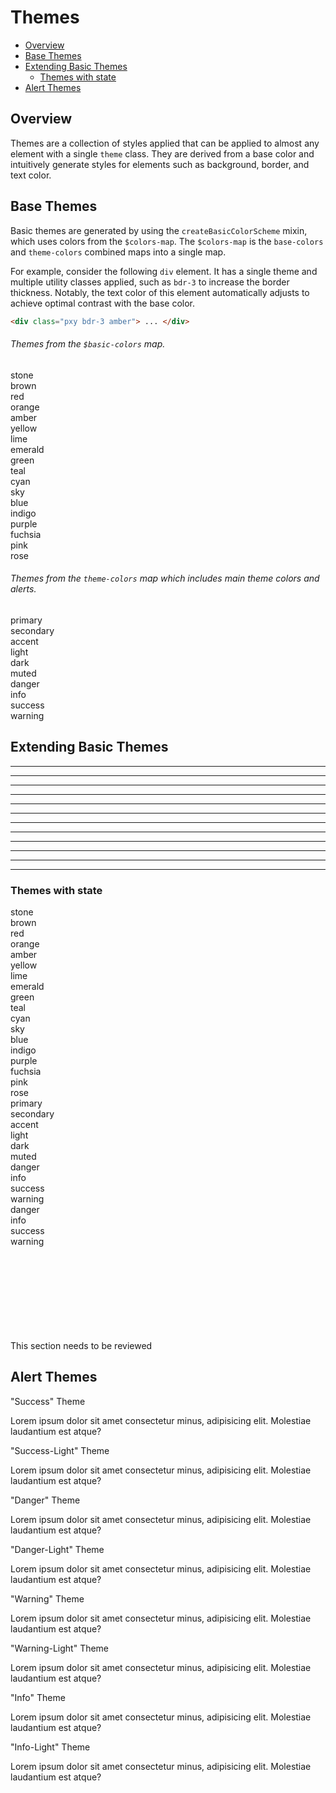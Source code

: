 # Themes

<!-- TOC -->

- [Overview](#overview)
- [Base Themes](#base-themes)
- [Extending Basic Themes](#extending-basic-themes)
    - [Themes with state](#themes-with-state)
- [Alert Themes](#alert-themes)

<!-- /TOC -->

<a id="markdown-overview" name="overview"></a>

## Overview

Themes are a collection of styles applied that can be applied to almost any element with a single
`theme` class. They are derived from a base color and intuitively generate styles for elements
such as background, border, and text color.

<a id="markdown-base-themes" name="base-themes"></a>

## Base Themes

Basic themes are generated by using the `createBasicColorScheme` mixin, which uses colors from the
`$colors-map`. The `$colors-map` is the `base-colors` and `theme-colors` combined maps into a
single map.

For example, consider the following `div` element. It has a single theme and multiple utility
classes applied, such as `bdr-3` to increase the border thickness. Notably, the text color of this
element automatically adjusts to achieve optimal contrast with the base color.

```html
<div class="pxy bdr-3 amber"> ... </div>
```

<a id="markdown-themes-from-the-basic-colors-map" name="themes-from-the-basic-colors-map"></a>

###### Themes from the `$basic-colors` map.

<div class="grid-1 cols-6">
    <div class="pxy bdr-3 tac stone">stone</div>
    <div class="pxy bdr-3 tac brown">brown</div>
    <div class="pxy bdr-3 tac red">red</div>
    <div class="pxy bdr-3 tac orange">orange</div>
    <div class="pxy bdr-3 tac amber">amber</div>
    <div class="pxy bdr-3 tac yellow">yellow</div>
    <div class="pxy bdr-3 tac lime">lime</div>
    <div class="pxy bdr-3 tac emerald">emerald</div>
    <div class="pxy bdr-3 tac green">green</div>
    <div class="pxy bdr-3 tac teal">teal</div>
    <div class="pxy bdr-3 tac cyan">cyan</div>
    <div class="pxy bdr-3 tac sky">sky</div>
    <div class="pxy bdr-3 tac blue">blue</div>
    <div class="pxy bdr-3 tac indigo">indigo</div>
    <div class="pxy bdr-3 tac purple">purple</div>
    <div class="pxy bdr-3 tac fuchsia">fuchsia</div>
    <div class="pxy bdr-3 tac pink">pink</div>
    <div class="pxy bdr-3 tac rose">rose</div>
</div>

<a id="markdown-themes-from-the-theme-colors-map-which-includes-main-theme-colors-and-alerts" name="themes-from-the-theme-colors-map-which-includes-main-theme-colors-and-alerts"></a>

###### Themes from the `theme-colors` map which includes main theme colors and alerts.

<div class="grid cols-5">
    <div class="pxy bdr-3 tac primary">primary</div>
    <div class="pxy bdr-3 tac secondary">secondary</div>
    <div class="pxy bdr-3 tac accent">accent</div>
    <div class="pxy bdr-3 tac light">light</div>
    <div class="pxy bdr-3 tac dark">dark</div>
    <div class="pxy bdr-3 tac muted">muted</div>
    <div class="pxy bdr-3 tac danger">danger</div>
    <div class="pxy bdr-3 tac info">info</div>
    <div class="pxy bdr-3 tac success">success</div>
    <div class="pxy bdr-3 tac warning">warning</div>
</div>

<a id="markdown-extending-basic-themes" name="extending-basic-themes"></a>

## Extending Basic Themes

<!-- Sometimes you may need more ....
extenf the basic..........
Advanced themes work similar to basic theme except they can have more opinionated styles added to
cater for different elements. For example, additional state styles for buttons. -->

---
---
---
---
---
---
---
---
---
---
---
---
<a id="markdown-themes-with-state" name="themes-with-state"></a>

### Themes with state

<div class="grid cols-5">
    <div class="pxy bdr-5 tac withState stone">stone</div>
    <div class="pxy bdr-5 tac withState brown">brown</div>
    <div class="pxy bdr-5 tac withState red">red</div>
    <div class="pxy bdr-5 tac withState orange">orange</div>
    <div class="pxy bdr-5 tac withState amber">amber</div>
    <div class="pxy bdr-5 tac withState yellow">yellow</div>
    <div class="pxy bdr-5 tac withState lime">lime</div>
    <div class="pxy bdr-5 tac withState emerald">emerald</div>
    <div class="pxy bdr-5 tac withState green">green</div>
    <div class="pxy bdr-5 tac withState teal">teal</div>
    <div class="pxy bdr-5 tac withState cyan">cyan</div>
    <div class="pxy bdr-5 tac withState sky">sky</div>
    <div class="pxy bdr-5 tac withState blue">blue</div>
    <div class="pxy bdr-5 tac withState indigo">indigo</div>
    <div class="pxy bdr-5 tac withState purple">purple</div>
    <div class="pxy bdr-5 tac withState fuchsia">fuchsia</div>
    <div class="pxy bdr-5 tac withState pink">pink</div>
    <div class="pxy bdr-5 tac withState rose">rose</div>
</div>
<div class="grid cols-5 mt">
    <div class="pxy bdr-5 tac withState primary">primary</div>
    <div class="pxy bdr-5 tac withState secondary">secondary</div>
    <div class="pxy bdr-5 tac withState accent">accent</div>
    <div class="pxy bdr-5 tac withState light">light</div>
    <div class="pxy bdr-5 tac withState dark">dark</div>
    <div class="pxy bdr-5 tac withState muted">muted</div>
    <div class="pxy bdr-5 tac withState danger">danger</div>
    <div class="pxy bdr-5 tac withState info">info</div>
    <div class="pxy bdr-5 tac withState success">success</div>
    <div class="pxy bdr-5 tac withState warning">warning</div>
    <div class="pxy bdr-5 tac withState danger-light">danger</div>
    <div class="pxy bdr-5 tac withState info-light">info</div>
    <div class="pxy bdr-5 tac withState success-light">success</div>
    <div class="pxy bdr-5 tac withState warning-light">warning</div>
</div>



<div class="bx warning flex mt-5 va-c">
    <svg class="icon wh-2 fs0 mr-2"><use xlink:href="/svg/naykel-ui.svg#warning-round"></use></svg>
    <div class="bx-title">This section needs to be reviewed</div>
</div>

<a id="markdown-alert-themes" name="alert-themes"></a>

## Alert Themes

<div class="grid cols-2 my">
    <div class="bx success">
        <div class="bx-title">"Success" Theme</div>
        <p>Lorem ipsum dolor sit amet consectetur minus, adipisicing elit. Molestiae laudantium est atque?</p>
    </div>
    <div class="bx success-light">
        <div class="bx-title">"Success-Light" Theme</div>
        <p>Lorem ipsum dolor sit amet consectetur minus, adipisicing elit. Molestiae laudantium est atque?</p>
    </div>
    <div class="bx danger">
        <div class="bx-title">"Danger" Theme</div>
        <p>Lorem ipsum dolor sit amet consectetur minus, adipisicing elit. Molestiae laudantium est atque?</p>
    </div>
    <div class="bx danger-light">
        <div class="bx-title">"Danger-Light" Theme</div>
        <p>Lorem ipsum dolor sit amet consectetur minus, adipisicing elit. Molestiae laudantium est atque?</p>
    </div>
    <div class="bx warning">
        <div class="bx-title">"Warning" Theme</div>
        <p>Lorem ipsum dolor sit amet consectetur minus, adipisicing elit. Molestiae laudantium est atque?</p>
    </div>
    <div class="bx warning-light">
        <div class="bx-title">"Warning-Light" Theme</div>
        <p>Lorem ipsum dolor sit amet consectetur minus, adipisicing elit. Molestiae laudantium est atque?</p>
    </div>
    <div class="bx info">
        <div class="bx-title">"Info" Theme</div>
        <p>Lorem ipsum dolor sit amet consectetur minus, adipisicing elit. Molestiae laudantium est atque?</p>
    </div>
    <div class="bx info-light">
        <div class="bx-title">"Info-Light" Theme</div>
        <p>Lorem ipsum dolor sit amet consectetur minus, adipisicing elit. Molestiae laudantium est atque?</p>
    </div>
</div>

